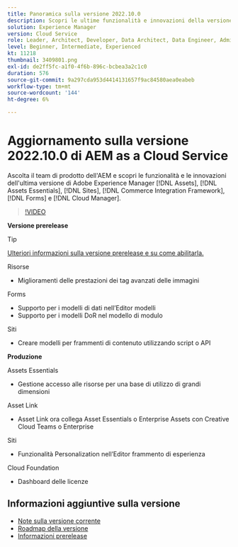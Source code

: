 ```yaml
---
title: Panoramica sulla versione 2022.10.0
description: Scopri le ultime funzionalità e innovazioni della versione 2022-10-0 di Adobe Experience Manager [!DNL Assets Essentials], [!DNL Sites], [!DNL Screens], [!DNL Forms] and [!DNL Cloud Foundation].
solution: Experience Manager
version: Cloud Service
role: Leader, Architect, Developer, Data Architect, Data Engineer, Admin, User
level: Beginner, Intermediate, Experienced
kt: 11218
thumbnail: 3409801.png
exl-id: de2ff5fc-a1f0-4f6b-896c-bcbea3a2c1c0
duration: 576
source-git-commit: 9a297cda953d4414131657f9ac84580aea0eabeb
workflow-type: tm+mt
source-wordcount: '144'
ht-degree: 6%

---
```


# Aggiornamento sulla versione 2022.10.0 di AEM as a Cloud Service

Ascolta il team di prodotto dell&#39;AEM e scopri le funzionalità e le innovazioni dell&#39;ultima versione di Adobe Experience Manager [!DNL Assets], [!DNL Assets Essentials], [!DNL Sites], [!DNL Commerce Integration Framework], [!DNL Forms] e [!DNL Cloud Manager].

>[!VIDEO](https://video.tv.adobe.com/v/3409801/?quality=12&learn=on)

**Versione prerelease**

>[!TIP]
>
>[Ulteriori informazioni sulla versione prerelease e su come abilitarla.](https://experienceleague.adobe.com/docs/experience-manager-cloud-service/content/release-notes/prerelease.html)

Risorse

* Miglioramenti delle prestazioni dei tag avanzati delle immagini

Forms

* Supporto per i modelli di dati nell’Editor modelli
* Supporto per i modelli DoR nel modello di modulo

Siti

* Creare modelli per frammenti di contenuto utilizzando script o API

**Produzione**

Assets Essentials

* Gestione accesso alle risorse per una base di utilizzo di grandi dimensioni

Asset Link

* Asset Link ora collega Asset Essentials o Enterprise Assets con Creative Cloud Teams o Enterprise

Siti

* Funzionalità Personalization nell’Editor frammento di esperienza

Cloud Foundation

* Dashboard delle licenze

<!-- Have questions about the release?  Discuss the release in [Experience League Communities](https://adobe.ly/3paYDAo) -->

## Informazioni aggiuntive sulla versione

* [Note sulla versione corrente](https://experienceleague.adobe.com/docs/experience-manager-cloud-service/content/release-notes/home.html?lang=it)
* [Roadmap della versione](https://experienceleague.adobe.com/docs/experience-manager-release-information/aem-release-updates/update-releases-roadmap.html?lang=it)
* [Informazioni prerelease](https://experienceleague.adobe.com/docs/experience-manager-cloud-service/content/release-notes/prerelease.html)
